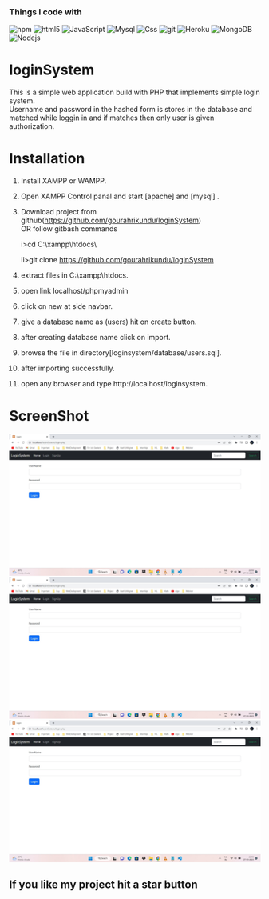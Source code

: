 

<h3>Things I code with</h3>
<p>
  <img alt="npm" src="https://img.shields.io/badge/-NPM-CB3837?style=flat-square&logo=npm&logoColor=white" />
  <img alt="html5" src="https://img.shields.io/badge/-HTML5-E34F26?style=flat-square&logo=html5&logoColor=white" />
  <img alt="JavaScript" src="https://img.shields.io/badge/JavaScript-323330?style=flat-square&logo=javascript&logoColor=F7DF1E" />
  <img alt="Mysql" src="https://img.shields.io/badge/MySQL-00000F?style=flat-square&logo=mysql&logoColor=white" />
  <img alt="Css" src="https://img.shields.io/badge/CSS-239120?&style=flat-square&logo=css3&logoColor=white" />
  <img alt="git" src="https://img.shields.io/badge/-Git-F05032?style=flat-square&logo=git&logoColor=white" />
  <img alt="Heroku" src="https://img.shields.io/badge/-Heroku-430098?style=flat-square&logo=heroku&logoColor=white" />
  <img alt="MongoDB" src="https://img.shields.io/badge/-MongoDB-13aa52?style=flat-square&logo=mongodb&logoColor=white" />
  <img alt="Nodejs" src="https://img.shields.io/badge/-Nodejs-43853d?style=flat-square&logo=Node.js&logoColor=white" />
  
</p>


# loginSystem
This is a simple web application build with PHP that implements simple login system.  
Username and password in the hashed form is stores in the database and matched while loggin in and if matches then only user is given authorization.

# Installation

1. Install XAMPP or WAMPP.

2. Open XAMPP Control panal and start [apache] and [mysql] .

3. Download project from github(https://github.com/gourahrikundu/loginSystem)  
    OR follow gitbash commands
    
    i>cd C:\\xampp\htdocs\
    
    ii>git clone https://github.com/gourahrikundu/loginSystem
    
4. extract files in C:\\xampp\htdocs\.

5. open link localhost/phpmyadmin

6. click on new at side navbar.

7. give a database name as (users) hit on create button.

8. after creating database name click on import.

9. browse the file in directory[loginsystem/database/users.sql].

10. after importing successfully.

11. open any browser and type http://localhost/loginsystem.




# ScreenShot
![Image of adduser](https://github.com/gourahrikundu/loginSystem/blob/master/projectSS/1.jpg)  
![Image of adduser](https://github.com/gourahrikundu/loginSystem/blob/master/projectSS/1.jpg)  
![Image of adduser](https://github.com/gourahrikundu/loginSystem/blob/master/projectSS/1.jpg)  

##  If you like my project hit a star button

